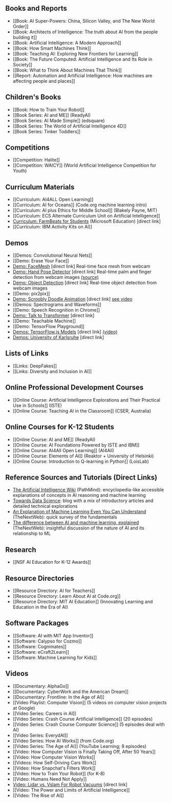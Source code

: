 ## Books and Reports
* [[Book: AI Super-Powers: China, Silicon Valley, and The New World Order]]
* [[Book: Architects of Intelligence: The truth about AI from the people building it]]
* [[Book: Artificial Intelligence: A Modern Approach]]
* [[Book: How Smart Machines Think]]
* [[Book: Teaching AI: Exploring New Frontiers for Learning]]
* [[Book: The Future Computed: Artificial Intelligence and Its Role in Society]]
* [[Book: What to Think About Machines That Think]]
* [[Report: Automation and Artificial Intelligence: How machines are affecting people and places]]

## Children's Books
* [[Book: How to Train Your Robot]]
* [[Book Series: AI and ME]] (ReadyAI)
* [[Book Series: AI Made Simple]] (edsquare)
* [[Book Series: The World of Artificial Intelligence 4D]]
* [[Book Series: Tinker Toddlers]]


## Competitions
* [[Competition: Halite]]
* [[Competition: WAICY]] (World Artificial Intelligence Competition for Youth)

## Curriculum Materials
* [[Curriculum: AI4ALL Open Learning]]
* [[Curriculum: AI for Oceans]] (Code.org machine learning intro)
* [[Curriculum: AI plus Ethics for Middle School]] (Blakely Payne, MIT)
* [[Curriculum: ECS Alternate Curriculum Unit on Artificial Intelligence]]
* [Curriculum: FarmBeats for Students](https://education.microsoft.com/en-us/lesson/5d991297) (Microsoft Education) [direct link]
* [[Curriculum: IBM Activity Kits on AI]]

## Demos
* [[Demos: Convolutional Neural Nets]]
* [[Demo: Erase Your Face]]
* [Demo: FaceMesh](https://storage.googleapis.com/tfjs-models/demos/facemesh/index.html) [direct link] Real-time face mesh from webcam
* [Demo: Hand Pose Detector](https://storage.googleapis.com/tfjs-models/demos/handtrack/index.html) [direct link] Real-time palm and finger detection from webcam images [(source)](https://github.com/tensorflow/tfjs-models/tree/master/handpose)
* [Demo: Object Detection](https://tensorflow-js-object-detection.glitch.me/) [direct link] Real-time object detection from webcam images
* [[Demo: pix2pix]]
* [Demo: Scroobly Doodle Animation](https://www.scroobly.com/) [direct link] [see video](https://www.youtube.com/watch?v=mq2jK5X9JNY)
* [[Demos: Spectrograms and Waveforms]]
* [[Demo: Speech Recognition in Chrome]]
* [Demo: Talk to Transformer](https://app.inferkit.com/demo) [direct link]
* [[Demo: Teachable Machine]]
* [[Demo: TensorFlow Playground]]
* [Demos: TensorFlow.js Models](https://www.tensorflow.org/js/models) [direct link] [(video)](https://www.youtube.com/watch?v=c3aZeMZ0cvs)
* [Demos: University of Karlsruhe](https://lecture-demo.ira.uka.de/) [direct link]

## Lists of Links
* [[Links: DeepFakes]]
* [[Links: Diversity and Inclusion in AI]]

## Online Professional Development Courses
* [[Online Course: Artificial Intelligence Explorations and Their Practical Use in Schools]] (ISTE)
* [[Online Course: Teaching AI in the Classroom]] (CSER, Australia)

## Online Courses for K-12 Students
* [[Online Course: AI and ME]] (ReadyAI)
* [[Online Course: AI Foundations Powered by ISTE and IBM]]
* [[Online Course: AI4All Open Learning]] (AI4All)
* [[Online Course: Elements of AI]] (Reaktor + University of Helsinki)
* [[Online Course: Introduction to Q-learning in Python]] (LoisLab)

## Reference Sources and Tutorials (Direct Links)
* [The Artificial Intelligence Wiki](https://pathmind.com/wiki/index) (PathMind): encyclopedia-like accessible explanations of concepts in AI reasoning and machine learning
* [Towards Data Science](https://towardsdatascience.com): blog with a mix of introductory articles and detailed technical explorations
* [An Explanation of Machine Learning Even You Can Understand](https://thenextweb.com/neural/2020/04/25/machine-learning-models-explained-to-a-five-year-old-syndication/) (TheNextWeb): quick survey of the fundamentals
* [The difference between AI and machine learning, explained](https://thenextweb.com/syndication/2018/11/21/the-difference-between-ai-and-machine-learning-explained/) (TheNextWeb): insightful discussion of the nature of AI and its relationship to ML

## Research
* [[NSF AI Education for K-12 Awards]]

## Resource Directories
* [[Resource Directory: AI for Teachers]]
* [[Resource Directory: Learn About AI at Code.org]]
* [[Resource Directory: MIT AI Education]] (Innovating Learning and Education in the Era of AI)


## Software Packages
* [[Software: AI with MIT App Inventor]]
* [[Software: Calypso for Cozmo]]
* [[Software: Cognimates]]
* [[Software: eCraft2Learn]]
* [[Software: Machine Learning for Kids]]

## Videos
* [[Documentary: AlphaGo]]
* [[Documentary: CyberWork and the American Dream]]
* [[Documentary: Frontline: In the Age of AI]]
* [[Video Playlist: Computer Vision]] (5 videos on computer vision projects at Google)
* [[Video Series: Careers in AI]]
* [[Video Series: Crash Course Artificial Intelligence]] (20 episodes)
* [[Video Series: Crash Course Computer Science]] (5 episodes deal with AI)
* [[Video Series: EverydAI]]
* [[Video Series: How AI Works]] (from Code.org)
* [[Video Series: The Age of AI]] (YouTube Learning; 8 episodes)
* [[Video: How Computer Vision is Finally Taking Off, After 50 Years]]
* [[Video: How Computer Vision Works]]
* [[Videos: How Self-Driving Cars Work]]
* [[Video: How Snapchat's Filters Work]]
* [[Video: How to Train Your Robot]] (for K-8)
* [[Video: Humans Need Not Apply]]
* [Video: Lidar vs. Vslam For Robot Vacuums](https://www.youtube.com/watch?v=5O8VmDiab3w) [direct link]
* [[Video: The Power and Limits of Artificial Intelligence]]
* [[Video: The Rise of AI]]